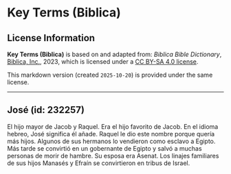 # Key Terms (Biblica)

## License Information

**Key Terms (Biblica)** is based on and adapted from: _Biblica Bible Dictionary_, [Biblica, Inc.](https://www.biblica.com/), 2023, which is licensed under a [CC BY-SA 4.0 license](https://creativecommons.org/licenses/by-sa/4.0/legalcode.en).

This markdown version (created `2025-10-20`) is provided under the same license.



--------------------------------

## José (id: 232257)

El hijo mayor de Jacob y Raquel. Era el hijo favorito de Jacob. En el idioma hebreo, José significa él añade. Raquel le dio este nombre porque quería más hijos. Algunos de sus hermanos lo vendieron como esclavo a Egipto. Más tarde se convirtió en un gobernante de Egipto y salvó a muchas personas de morir de hambre. Su esposa era Asenat. Los linajes familiares de sus hijos Manasés y Efraín se convirtieron en tribus de Israel.


